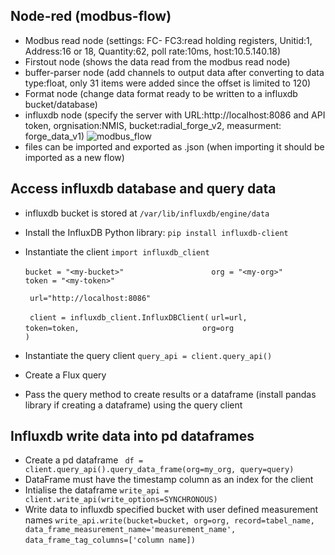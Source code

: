 
## Node-red (modbus-flow)
- Modbus read node (settings: FC- FC3:read holding registers, Unitid:1, Address:16 or 18, Quantity:62, poll rate:10ms, host:10.5.140.18)
- Firstout node (shows the data read from the modbus read node)
- buffer-parser node (add channels to output data after converting to data type:float, only 31 items were added since the offset is limited to 120)
- Format node (change data format ready to be written to a influxdb bucket/database)
- influxdb node (specify the server with URL:http://localhost:8086 and API token, orgnisation:NMIS, bucket:radial_forge_v2, measurment: forge_data_v1)
![modbus_flow](../images/modbus_flow_node_red.png)
- files can be imported and exported as .json (when importing it should be imported as a new flow)

## Access influxdb database and query data
- influxdb bucket is stored at 
    ```/var/lib/influxdb/engine/data```
- Install the InfluxDB Python library:
    ```pip install influxdb-client```
- Instantiate the client
    ```import influxdb_client                   ```
       
    ```bucket = "<my-bucket>"                   ```
    ```org = "<my-org>"                         ```
    ```token = "<my-token>"                     ```

    ```  url="http://localhost:8086"            ```

    ``` client = influxdb_client.InfluxDBClient(```
    ``` url=url,                                ```
    ``` token=token,                            ```
    ```org=org                                  ```
    ```)                                        ```
- Instantiate the query client
    ```query_api = client.query_api()```
- Create a Flux query
- Pass the query method to create results or a dataframe (install pandas library if creating a dataframe) using the query client

## Influxdb write data into pd dataframes
- Create a pd dataframe
``` df = client.query_api().query_data_frame(org=my_org, query=query)```
- DataFrame must have the timestamp column as an index for the client
- Intialise the dataframe
```write_api = client.write_api(write_options=SYNCHRONOUS)```
- Write data to influxdb specified bucket with user defined measurement names
```write_api.write(bucket=bucket, org=org, record=tabel_name, data_frame_measurement_name='measurement_name',```
                    ```data_frame_tag_columns=['column name])```
